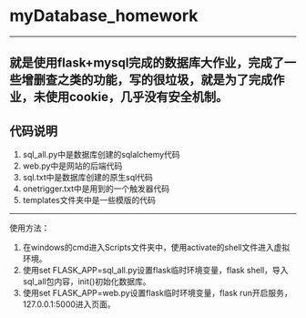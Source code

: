 ﻿# myDatabase_homework
-----------------------------------------------------------------
就是使用flask+mysql完成的数据库大作业，完成了一些增删查之类的功能，写的很垃圾，就是为了完成作业，未使用cookie，几乎没有安全机制。
-----------------------------------------------------------------
## 代码说明
1. sql_all.py中是数据库创建的sqlalchemy代码
2. web.py中是网站的后端代码
3. sql.txt中是数据库创建的原生sql代码
4. onetrigger.txt中是用到的一个触发器代码
5. templates文件夹中是一些模版的代码
-----------------------------------------------------------------
使用方法：
1. 在windows的cmd进入Scripts文件夹中，使用activate的shell文件进入虚拟环境。
2. 使用set FLASK_APP=sql_all.py设置flask临时环境变量，flask shell，导入sql_all包内容，init()初始化数据库。
3. 使用set FLASK_APP=web.py设置flask临时环境变量，flask run开启服务，127.0.0.1:5000进入页面。